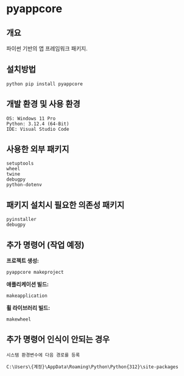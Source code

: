 # pyappcore

## 개요

파이썬 기반의 앱 프레임워크 패키지.


## 설치방법

    python pip install pyappcore


## 개발 환경 및 사용 환경

    OS: Windows 11 Pro  
    Python: 3.12.4 (64-Bit)   
    IDE: Visual Studio Code   


## 사용한 외부 패키지

    setuptools   
    wheel   
    twine   
    debugpy  
    python-dotenv   


## 패키지 설치시 필요한 의존성 패키지

    pyinstaller
    debugpy


## 추가 명령어 (작업 예정)

**프로젝트 생성:**   

    pyappcore makeproject


**애플리케이션 빌드:**   

    makeapplication


**휠 라이브러리 빌드:**   

    makewheel


## 추가 명령어 인식이 안되는 경우

    시스템 환경변수에 다음 경로를 등록   

    C:\Users\{계정}\AppData\Roaming\Python\Python{312}\site-packages   

